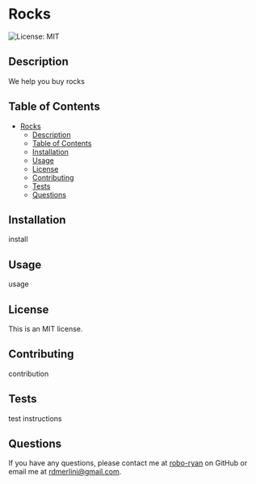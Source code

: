 
# Rocks
![License: MIT](https://img.shields.io/badge/License-MIT-yellow.svg)

## Description
We help you buy rocks

## Table of Contents
- [Rocks](#rocks)
  - [Description](#description)
  - [Table of Contents](#table-of-contents)
  - [Installation](#installation)
  - [Usage](#usage)
  - [License](#license)
  - [Contributing](#contributing)
  - [Tests](#tests)
  - [Questions](#questions)

## Installation
install

## Usage
usage

## License
This is an MIT license. 

## Contributing
contribution

## Tests
test instructions

## Questions
If you have any questions, please contact me at [robo-ryan](github.com/robo-ryan) on GitHub or email me at rdmerlini@gmail.com.
